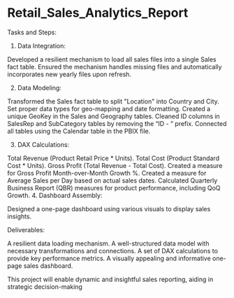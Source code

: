 # Retail_Sales_Analytics_Report
Tasks and Steps:

1. Data Integration:

Developed a resilient mechanism to load all sales files into a single Sales fact table.
Ensured the mechanism handles missing files and automatically incorporates new yearly files upon refresh.

2. Data Modeling:

Transformed the Sales fact table to split "Location" into Country and City.
Set proper data types for geo-mapping and date formatting.
Created a unique GeoKey in the Sales and Geography tables.
Cleaned ID columns in SalesRep and SubCategory tables by removing the “ID - ” prefix.
Connected all tables using the Calendar table in the PBIX file.

3. DAX Calculations:

Total Revenue (Product Retail Price * Units).
Total Cost (Product Standard Cost * Units).
 Gross Profit (Total Revenue - Total Cost).
Created a measure for Gross Profit Month-over-Month Growth %.
Created a measure for Average Sales per Day based on actual sales dates.
Calculated Quarterly Business Report (QBR) measures for product performance, including QoQ Growth.
4. Dashboard Assembly:

Designed a one-page dashboard using various visuals to display sales insights.

Deliverables:

A resilient data loading mechanism.
A well-structured data model with necessary transformations and connections.
A set of DAX calculations to provide key performance metrics.
A visually appealing and informative one-page sales dashboard.

This project will enable dynamic and insightful sales reporting, aiding in strategic decision-making

